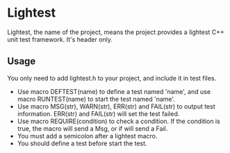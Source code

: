# Lightest 
Lightest, the name of the project, means the project provides a lightest C++ unit test framework. It's header only.
## Usage 
You only need to add lightest.h to your project, and include it in test files. 
 
* Use macro DEFTEST(name) to define a test named 'name', and use macro RUNTEST(name) to start the test named 'name'. 
* Use macro MSG(str), WARN(str), ERR(str) and FAIL(str) to output test information. ERR(str) and FAIL(str) will set the test failed. 
* Use macro REQUIRE(condition) to check a condition. If the condition is true, the macro will send a Msg, or if will send a Fail.
* You must add a semicolon after a lightest macro. 
* You should define a test before start the test. 